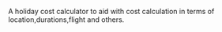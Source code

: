 A holiday cost calculator to aid with cost calculation in terms of location,durations,flight and others.
